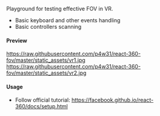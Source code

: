 Playground for testing effective FOV in VR.
* Basic keyboard and other events handling
* Basic controllers scanning

#### Preview
https://raw.githubusercontent.com/p4w31/react-360-fov/master/static_assets/vr1.jpg
https://raw.githubusercontent.com/p4w31/react-360-fov/master/static_assets/vr2.jpg

#### Usage
* Follow official tutorial: https://facebook.github.io/react-360/docs/setup.html

